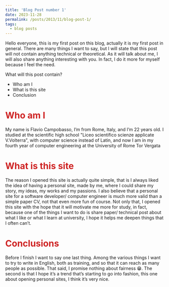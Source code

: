 ```yaml
---
title: 'Blog Post number 1'
date: 2023-11-28
permalink: /posts/2013/11/blog-post-1/
tags:
  - blog posts
---
```


Hello everyone, this is my first post on this blog, actually it is my first post in general. There are many things I want to say, but I will state that this post will not contain anything technical or theoretical. As it will talk about me, I will also share anything interesting with you. In fact, I do it more for myself because I feel the need.

What will this post contain?
- Who am I
- What is this site
- Conclusion

<span style="color: #ce2323">Who am I</span>
======
My name is Flavio Campobasso, I’m from Rome, Italy, and I’m 22 years old. I studied at the scientific high school "Liceo scientifico scienze applicate V.Volterra", with computer science instead of Latin, and now I am in my fourth year of computer engineering at the University of Rome Tor Vergata

<span style="color: #ce2323">What is this site</span>
======

The reason I opened this site is actually quite simple, that is I always liked the idea of having a personal site, made by me, where I could share my story, my ideas, my works and my passions. I also believe that a personal site for a software developer/ computer engineer is much more valid than a simple paper CV, not that even more fun of course. Not only that, I opened this site with the hope that it will motivate me more for study, in fact, because one of the things I want to do is share paper/ technical post about what I like or what I learn at university, I hope it helps me deepen things that I often can’t.


<span style="color: #ce2323">Conclusions</span>
=====
Before I finish I want to say one last thing. Among the various things I want to try to write in English, both as training, and so that it can reach as many people as possible. That said, I promise nothing about fairness 😁. The second is that I hope it’s a trend that’s starting to go into fashion, this one about opening personal sites, I think it’s very nice. 
